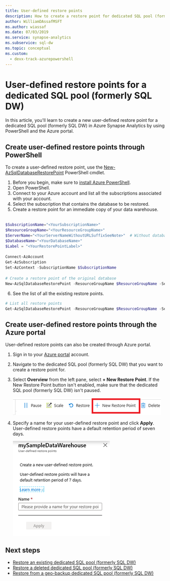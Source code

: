 ```yaml
---
title: User-defined restore points
description: How to create a restore point for dedicated SQL pool (formerly SQL DW).
author: WilliamDAssafMSFT
ms.author: wiassaf
ms.date: 07/03/2019
ms.service: synapse-analytics
ms.subservice: sql-dw
ms.topic: conceptual
ms.custom:
  - devx-track-azurepowershell
---
```


# User-defined restore points for a dedicated SQL pool (formerly SQL DW)

In this article, you'll learn to create a new user-defined restore point for a dedicated SQL pool (formerly SQL DW) in Azure Synapse Analytics by using PowerShell and the Azure portal.

## Create user-defined restore points through PowerShell

To create a user-defined restore point, use the [New-AzSqlDatabaseRestorePoint](/powershell/module/az.sql/new-azsqldatabaserestorepoint?toc=/azure/synapse-analytics/sql-data-warehouse/toc.json&bc=/azure/synapse-analytics/sql-data-warehouse/breadcrumb/toc.json) PowerShell cmdlet.

1. Before you begin, make sure to [install Azure PowerShell](/powershell/azure/?toc=/azure/synapse-analytics/sql-data-warehouse/toc.json&bc=/azure/synapse-analytics/sql-data-warehouse/breadcrumb/toc.json).
2. Open PowerShell.
3. Connect to your Azure account and list all the subscriptions associated with your account.
4. Select the subscription that contains the database to be restored.
5. Create a restore point for an immediate copy of your data warehouse.

```powershell

$SubscriptionName="<YourSubscriptionName>"
$ResourceGroupName="<YourResourceGroupName>"
$ServerName="<YourServerNameWithoutURLSuffixSeeNote>"  # Without database.windows.net
$DatabaseName="<YourDatabaseName>"
$Label = "<YourRestorePointLabel>"

Connect-AzAccount
Get-AzSubscription
Set-AzContext -SubscriptionName $SubscriptionName

# Create a restore point of the original database
New-AzSqlDatabaseRestorePoint -ResourceGroupName $ResourceGroupName -ServerName $ServerName -DatabaseName $DatabaseName -RestorePointLabel $Label
```

6. See the list of all the existing restore points.

```powershell
# List all restore points
Get-AzSqlDatabaseRestorePoint -ResourceGroupName $ResourceGroupName -ServerName $ServerName -DatabaseName $DatabaseName
```

## Create user-defined restore points through the Azure portal

User-defined restore points can also be created through Azure portal.

1. Sign in to your [Azure portal](https://portal.azure.com/) account.

2. Navigate to the dedicated SQL pool (formerly SQL DW) that you want to create a restore point for.

3. Select **Overview** from the left pane, select **+ New Restore Point**. If the New Restore Point button isn't enabled, make sure that the dedicated SQL pool (formerly SQL DW) isn't paused.

    ![New Restore Point](./media/sql-data-warehouse-restore-points/creating-restore-point-01.png)

4. Specify a name for your user-defined restore point and click **Apply**. User-defined restore points have a default retention period of seven days.

    ![Name of Restore Point](./media/sql-data-warehouse-restore-points/creating-restore-point-11.png)

## Next steps

- [Restore an existing dedicated SQL pool (formerly SQL DW)](sql-data-warehouse-restore-active-paused-dw.md)
- [Restore a deleted dedicated SQL pool (formerly SQL DW)](sql-data-warehouse-restore-deleted-dw.md)
- [Restore from a geo-backup dedicated SQL pool (formerly SQL DW)](sql-data-warehouse-restore-from-geo-backup.md)
